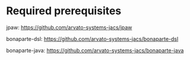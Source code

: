 # Required prerequisites

jpaw: https://github.com/arvato-systems-jacs/jpaw

bonaparte-dsl: https://github.com/arvato-systems-jacs/bonaparte-dsl

bonaparte-java: https://github.com/arvato-systems-jacs/bonaparte-java

